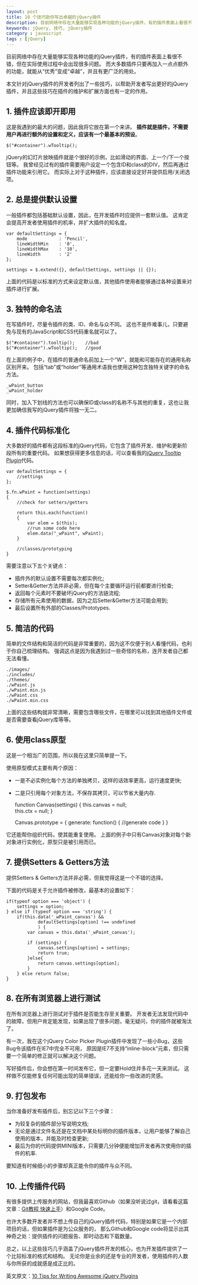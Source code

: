 ```yaml
---
layout: post
title: 10 个技巧助你写出卓越的jQuery插件
description: 目前网络中存在大量能够实现各种功能的jQuery插件，有的插件表面上看很不错，但在实际使用过程中会出现很多问题。而大多数插件只要再加入一点点额外的功能，就能从“优秀”变成“卓越”，并且有更广泛的用处。
keywords: jQuery, 技巧, jQuery插件
category : javascript
tags : [jQuery]
---
```


目前网络中存在大量能够实现各种功能的jQuery插件，有的插件表面上看很不错，但在实际使用过程中会出现很多问题。
而大多数插件只要再加入一点点额外的功能，就能从“优秀”变成“卓越”，并且有更广泛的用处。 

本文针对jQuery插件的开发者列出了一些技巧，以帮助开发者写出更好的jQuery插件，并且这些技巧在插件的维护和扩展方面也有一定的作用。 

## 1. 插件应该即开即用 

这是我遇到的最大的问题，因此我将它放在第一个来讲。
**插件就是插件，不需要用户再进行额外的设置和定义，应该有一个最基本的预设**。 

    $("#container").wTooltip();

jQuery的幻灯片放映插件就是个很好的示例，比如滑动的界面、上一个/下一个按钮等。
我曾经见过有的插件需要用户设定一个包含ID和class的DIV，然后再通过插件功能来引用它。
而实际上对于这种插件，应该直接设定好并提供启用/关闭选项。 

## 2. 总是提供默认设置 

一般插件都包括基础默认设置，因此，在开发插件时应提供一套默认值。
这肯定会提高开发者使用插件的机率，并扩大插件的知名度。 

    var defaultSettings = {
        mode            : 'Pencil',
        lineWidthMin    : '0',
        lineWidthMax    : '10',
        lineWidth       : '2'
    };

    settings = $.extend({}, defaultSettings, settings || {});

上面的代码是以标准的方式来设定默认值，其他插件使用者能够通过各种设置来对插件进行扩展。 

## 3. 独特的命名法 

在写插件时，尽量令插件的类、ID、命名与众不同。
这也不是件难事儿，只要避免与现有的JavaScript和CSS代码重名就可以了。 

    $("#container").tooltip();    //bad    
    $("#container").wTooltip();   //good

在上面的例子中，在插件的普通命名前加上一个“W”，就能和可能存在的通用名称区别开来。
包括“tab”或“holder”等通用术语我也使用这种包含独特关键字的命名方法。 

    _wPaint_button
    _wPaint_holder

同时，加入下划线的方法也可以确保ID或class的名称不与其他的重复，这也让我更加确信我写的jQuery插件将独一无二。 

## 4. 插件代码标准化  

大多数好的插件都有这段标准的jQuery代码，它包含了插件开发、维护和更新阶段所有的重要代码。
如果想获得更多信息的话，可以查看我的[jQuery Tooltip Plugin][1]代码。 

    var defaultSettings = {
        //settings
    };

    $.fn.wPaint = function(settings)
    {
        //check for setters/getters
        
        return this.each(function()
        {
            var elem = $(this);
            //run some code here
            elem.data("_wPaint", wPaint);
        }
        
        //classes/prototyping
    }

需要注意以下五个关键点： 


* 插件外的默认设置不需要每次都实例化;
* Setter&Getter方法并非必需，但在每个主要循环运行前都要进行检查;
* 返回每个元素时不要破坏jQuery的方法链流程;
* 存储所有元素使用的数据，因为之后Setter&Getter方法可能会用到;
* 最后设置所有外部的Classes/Prototypes.

## 5. 简洁的代码 

简单的文件结构和简洁的代码是非常重要的，因为这不仅便于别人看懂代码，也利于你自己梳理结构。
强调这点是因为我遇到过一些奇怪的名称，连开发者自己都无法看懂。 

    ./images/ 
    ./includes/ 
    ./themes/ 
    ./wPaint.js 
    ./wPaint.min.js 
    ./wPaint.css 
    ./wPaint.min.css 

上面的这些结构就非常清晰，需要包含哪些文件，在哪里可以找到其他插件文件或是否需要查看jQuery库等等。 

## 6. 使用class原型 

这是一个相当广的范围，所以我在这里只简单提一下。

使用原型模式主要有两个原因： 

* 一是不必实例化每个方法的单独拷贝，这样的话效率更高，运行速度更快;
* 二是只引用每个对象方法，不保存其拷贝，可以节省大量内存.

    function Canvas(settings)
    {
        this.canvas = null;     
        this.ctx = null;
    }

    Canvas.prototype = 
    {
        generate: function()
        {
            //generate code
        }
    }

它还能帮你组织代码，使其能重复使用。
上面的例子中只有Canvas对象对每个新对象进行实例化，原型只是被引用而已。 

## 7. 提供Setters & Getters方法 

提供Setters & Getters方法并非必需，但我觉得这是一个不错的选择。

下面的代码是关于允许插件被修改，最基本的设置如下： 

    if(typeof option === 'object') {
        settings = option;
    } else if (typeof option === 'string') {
        if(this.data('_wPaint_canvas') &&
                defaultSettings[option] !== undefined
                ) {
            var canvas = this.data('_wPaint_canvas');

            if (settings) {
                canvas.settings[option] = settings;
                return true;
            }else{
                return canvas.settings[option];
            }
        } else return false;
    }

## 8. 在所有浏览器上进行测试 

在所有浏览器上进行测试对于插件是否能生存至关重要。
开发者无法发现代码中的故障，但用户肯定能发现，如果出现了很多问题，毫无疑问，你的插件就被淘汰了。

有一次，我在这个jQuery Color Picker Plugin插件中发现了一些小Bug，这些Bug令该插件在IE7中完全不可用，
原因是IE7不支持“inline-block”元素，但只需要一个简单的修正就可以解决这个问题。 

写好插件后，你会想在第一时间发布它，但一定要Hold住并多花一天来测试。
这样做不仅能修复任何可能出现的简单错误，还能给你一些改进的灵感。 

## 9. 打包发布 

当你准备好发布插件后，别忘记以下三个步骤： 

* 为较复杂的插件部分写说明文档;
* 无论是通过文件名还是在文档中某处标明你的插件版本，让用户能够了解自己使用的版本，并能及时检查更新;
* 最后为你的代码提供MINI版本，只需要几分钟便能增加开发者再次使用你的插件的机率.

要知道有时候细小的步骤却真正能令你的插件与众不同。 

## 10. 上传插件代码 

有很多提供上传服务的网站，但我最喜欢Github（如果没听说过git，请看看这篇文章：[Git教程 快速上手][2]）和Google Code。 

也许大多数开发者并不想上传自己的jQuery插件代码，特别是如果它是一个内部项目的话，但如果插件是为公众服务的，
那么Github和Google code将显示出其神奇之处：提供插件的问题报告、即时动态和下载数量。 

总之，以上这些技巧几乎涵盖了jQuery插件开发的核心，也为开发插件提供了一个比较标准的格式和结构。
无论你是业余的还是专业的开发者，使用插件的人数与你所获的成就感是成正比的。 

英文原文：[10 Tips for Writing Awesome jQuery Plugins][3]

[1]: http://www.websanova.com/plugins/websanova/tooltip
[2]: http://justjavac.com/git/2012/04/13/git-quick-start
[3]: http://www.queness.com/post/10828/10-tips-for-writing-awesome-jquery-plugins/